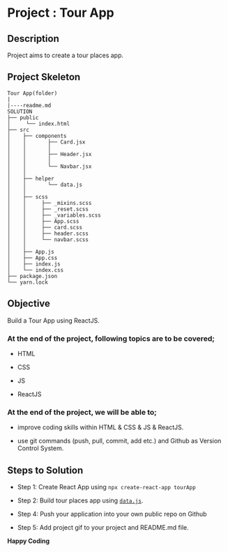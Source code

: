 # Project : Tour App 

## Description

Project aims to create a tour places app.


## Project Skeleton

```
Tour App(folder)
|
|----readme.md         
SOLUTION
├── public
│     └── index.html
├── src
│    ├── components
│    │       ├── Card.jsx
│    │       │    
│    │       ├── Header.jsx
│    │       │      
│    │       └── Navbar.jsx
│    │             
│    ├── helper
│    │       └── data.js
│    │ 
│    ├── scss
│    │     ├── _mixins.scss
│    │     ├── _reset.scss 
│    │     ├── _variables.scss 
│    │     ├── App.scss
│    │     ├── card.scss
│    │     ├── header.scss
│    │     └── navbar.scss
│    │ 
│    ├── App.js
│    ├── App.css
│    ├── index.js
│    └── index.css
├── package.json
└── yarn.lock
```

## Objective

Build a Tour App using ReactJS.

### At the end of the project, following topics are to be covered;

- HTML

- CSS

- JS

- ReactJS

### At the end of the project, we will be able to;

- improve coding skills within HTML & CSS & JS & ReactJS.

- use git commands (push, pull, commit, add etc.) and Github as Version Control System.

## Steps to Solution

- Step 1: Create React App using `npx create-react-app tourApp`

- Step 2: Build tour places app using [`data.js`](./data.js).

- Step 4: Push your application into your own public repo on Github

- Step 5: Add project gif to your project and README.md file.

**Happy Coding** 